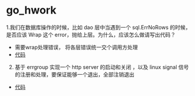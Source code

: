 # go_hwork

1.我们在数据库操作的时候，比如 dao 层中当遇到一个 sql.ErrNoRows 的时候，是否应该 Wrap 这个 error，抛给上层。为什么，应该怎么做请写出代码？
- 需要wrap处理错误， 将各层错误统一交个调用方处理
- [代码](week02/main.go)
2. 基于 errgroup 实现一个 http server 的启动和关闭 ，以及 linux signal 信号的注册和处理，要保证能够一个退出，全部注销退出
- [代码](week03/main.go)